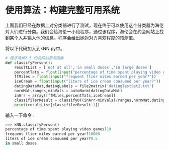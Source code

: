 # 使用算法：构建完整可用系统

上面我们已经在数据上对分类器进行了测试，现在终于可以使用这个分类器为海伦对人们进行分类。我们会给海伦一小段程序，通过该程序，海伦会在约会网站上找到某个人并输入他的信息。程序会给出她对对方喜欢程度的预测值。

将以下代码加入到kNN.py中。

```py
# 程序清单2-5 约会网站预测函数
def classifyPerson():
    resultList = ['not at all','in small doses','in large doses']
    percentTats = float(input("percentage of time spent playing video games?"))
    ffMiles = float(input("frequent flier miles earned per year?"))
    iceCream = float(input("liters of ice cream consumed per year?"))
    datingDataMat,datingLabels = file2matrix('datingTestSet2.txt')
    normMat,ranges,minVals = autoNorm(datingDataMat)
    inArr = array([ffMiles,percentTats,iceCream])
    classifilerResult = classify0((inArr-minVals)/ranges,normMat,datingLabels,3)
    print(resultList[classifilerResult-1])
```

输入一下命令：

```py
>>> kNN.classifyPerson()
percentage of time spent playing video games?10
frequent flier miles earned per year?10000
liters of ice cream consumed per year?0.5
in small doses
```



